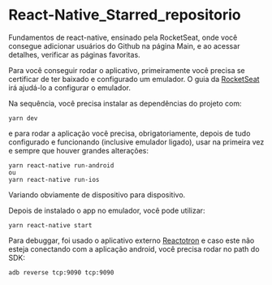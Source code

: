 # React-Native_Starred_repositorio
Fundamentos de react-native, ensinado pela RocketSeat, onde você consegue adicionar usuários do Github na página Main, e ao acessar detalhes, verificar as páginas favoritas.

Para você conseguir rodar o aplicativo, primeiramente você precisa se certificar de ter baixado e configurado um emulador.
O guia da [RocketSeat](https://react-native.rocketseat.dev/android/windows) irá ajudá-lo a configurar o emulador.

Na sequência, você precisa instalar as dependências do projeto com:

```
yarn dev

```
e para rodar a aplicação você precisa, obrigatoriamente, depois de tudo configurado e funcionando (inclusive emulador ligado), usar na primeira vez e sempre que houver grandes alterações: 

```
yarn react-native run-android
ou
yarn react-native run-ios
```
Variando obviamente de dispositivo para dispositivo.

Depois de instalado o app no emulador, você pode utilizar:
```
yarn react-native start
```

Para debuggar, foi usado o aplicativo externo [Reactotron](https://github.com/infinitered/reactotron) e caso este não esteja conectando com a aplicação android, você precisa rodar no path do SDK:
```
adb reverse tcp:9090 tcp:9090
```
